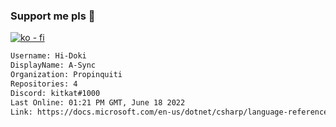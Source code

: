 ### Support me pls 🙏

[![ko - fi](https://ko-fi.com/img/githubbutton_sm.svg)](https://ko-fi.com/O5O4D6DP7)

  ```txt
  Username: Hi-Doki
  DisplayName: A-Sync
  Organization: Propinquiti
  Repositories: 4
  Discord: kitkat#1000
  Last Online: 01:21 PM GMT, June 18 2022
  Link: https://docs.microsoft.com/en-us/dotnet/csharp/language-reference/keywords/async
  ```       